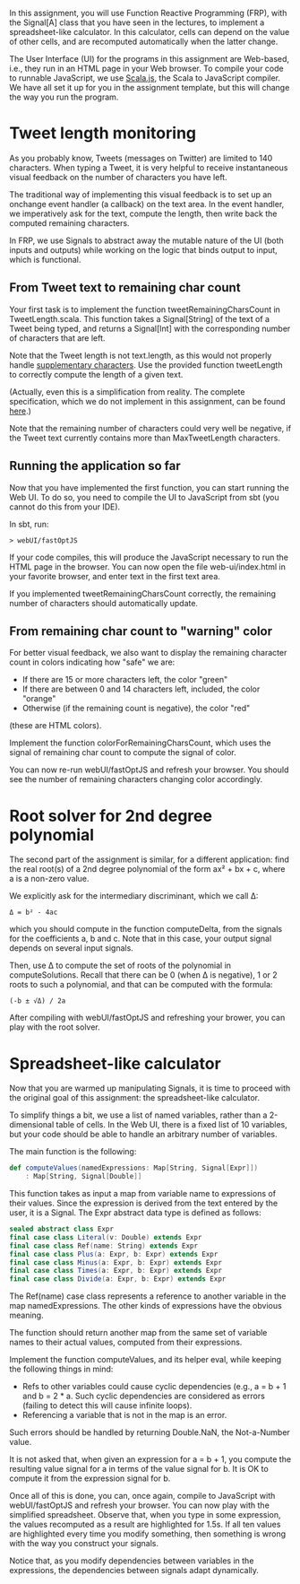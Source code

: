 In this assignment, you will use Function Reactive Programming (FRP), with the Signal[A] class that you have seen in the lectures, to implement a spreadsheet-like calculator. In this calculator, cells can depend on the value of other cells, and are recomputed automatically when the latter change.

The User Interface (UI) for the programs in this assignment are Web-based, i.e., they run in an HTML page in your Web browser. To compile your code to runnable JavaScript, we use [Scala.js](http://www.scala-js.org/), the Scala to JavaScript compiler. We have all set it up for you in the assignment template, but this will change the way you run the program.

# Tweet length monitoring

As you probably know, Tweets (messages on Twitter) are limited to 140 characters. When typing a Tweet, it is very helpful to receive instantaneous visual feedback on the number of characters you have left.

The traditional way of implementing this visual feedback is to set up an onchange event handler (a callback) on the text area. In the event handler, we imperatively ask for the text, compute the length, then write back the computed remaining characters.

In FRP, we use Signals to abstract away the mutable nature of the UI (both inputs and outputs) while working on the logic that binds output to input, which is functional.

## From Tweet text to remaining char count

Your first task is to implement the function tweetRemainingCharsCount in TweetLength.scala. This function takes a Signal[String] of the text of a Tweet being typed, and returns a Signal[Int] with the corresponding number of characters that are left.

Note that the Tweet length is not text.length, as this would not properly handle [supplementary characters](http://www.oracle.com/us/technologies/java/supplementary-142654.html). Use the provided function tweetLength to correctly compute the length of a given text.

(Actually, even this is a simplification from reality. The complete specification, which we do not implement in this assignment, can be found [here](https://dev.twitter.com/overview/api/counting-characters).)

Note that the remaining number of characters could very well be negative, if the Tweet text currently contains more than MaxTweetLength characters.

## Running the application so far

Now that you have implemented the first function, you can start running the Web UI. To do so, you need to compile the UI to JavaScript from sbt (you cannot do this from your IDE).

In sbt, run:

	> webUI/fastOptJS

If your code compiles, this will produce the JavaScript necessary to run the HTML page in the browser. You can now open the file web-ui/index.html in your favorite browser, and enter text in the first text area.

If you implemented tweetRemainingCharsCount correctly, the remaining number of characters should automatically update.

## From remaining char count to "warning" color

For better visual feedback, we also want to display the remaining character count in colors indicating how "safe" we are:

* If there are 15 or more characters left, the color "green"
* If there are between 0 and 14 characters left, included, the color "orange"
* Otherwise (if the remaining count is negative), the color "red"

(these are HTML colors).

Implement the function colorForRemainingCharsCount, which uses the signal of remaining char count to compute the signal of color.

You can now re-run webUI/fastOptJS and refresh your browser. You should see the number of remaining characters changing color accordingly.
# Root solver for 2nd degree polynomial

The second part of the assignment is similar, for a different application: find the real root(s) of a 2nd degree polynomial of the form ax² + bx + c, where a is a non-zero value.

We explicitly ask for the intermediary discriminant, which we call Δ:

	Δ = b² - 4ac

which you should compute in the function computeDelta, from the signals for the coefficients a, b and c. Note that in this case, your output signal depends on several input signals.

Then, use Δ to compute the set of roots of the polynomial in computeSolutions. Recall that there can be 0 (when Δ is negative), 1 or 2 roots to such a polynomial, and that can be computed with the formula:

	(-b ± √Δ) / 2a

After compiling with webUI/fastOptJS and refreshing your brower, you can play with the root solver.

# Spreadsheet-like calculator

Now that you are warmed up manipulating Signals, it is time to proceed with the original goal of this assignment: the spreadsheet-like calculator.

To simplify things a bit, we use a list of named variables, rather than a 2-dimensional table of cells. In the Web UI, there is a fixed list of 10 variables, but your code should be able to handle an arbitrary number of variables.

The main function is the following:

```scala
def computeValues(namedExpressions: Map[String, Signal[Expr]])
    : Map[String, Signal[Double]]
```

This function takes as input a map from variable name to expressions of their values. Since the expression is derived from the text entered by the user, it is a Signal. The Expr abstract data type is defined as follows:

```scala
sealed abstract class Expr
final case class Literal(v: Double) extends Expr
final case class Ref(name: String) extends Expr
final case class Plus(a: Expr, b: Expr) extends Expr
final case class Minus(a: Expr, b: Expr) extends Expr
final case class Times(a: Expr, b: Expr) extends Expr
final case class Divide(a: Expr, b: Expr) extends Expr
```

The Ref(name) case class represents a reference to another variable in the map namedExpressions. The other kinds of expressions have the obvious meaning.

The function should return another map from the same set of variable names to their actual values, computed from their expressions.

Implement the function computeValues, and its helper eval, while keeping the following things in mind:

* Refs to other variables could cause cyclic dependencies (e.g., a = b + 1 and b = 2 * a. Such cyclic dependencies are considered as errors (failing to detect this will cause infinite loops).
* Referencing a variable that is not in the map is an error.

Such errors should be handled by returning Double.NaN, the Not-a-Number value.

It is not asked that, when given an expression for a = b + 1, you compute the resulting value signal for a in terms of the value signal for b. It is OK to compute it from the expression signal for b.

Once all of this is done, you can, once again, compile to JavaScript with webUI/fastOptJS and refresh your browser. You can now play with the simplified spreadsheet. Observe that, when you type in some expression, the values recomputed as a result are highlighted for 1.5s. If all ten values are highlighted every time you modify something, then something is wrong with the way you construct your signals.

Notice that, as you modify dependencies between variables in the expressions, the dependencies between signals adapt dynamically.
